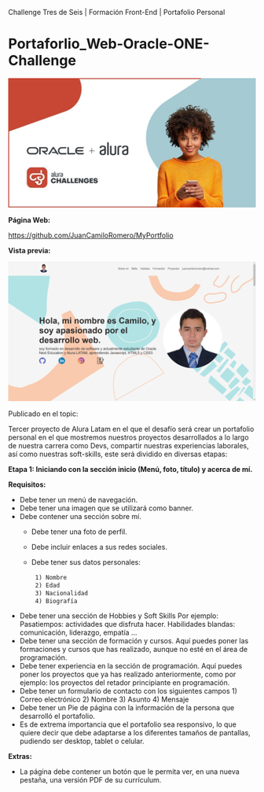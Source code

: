 Challenge Tres de Seis | Formación Front-End | Portafolio Personal

# Portaforlio_Web-Oracle-ONE-Challenge
![Challenge Alura Latam + Oracle](https://github.com/JuanCamiloRomero/MyPortfolio/blob/master/assets/img/readme/challengeImage.jpg)

**Página Web:** 

https://github.com/JuanCamiloRomero/MyPortfolio

**Vista previa:**

![Vista previa de portafolio web](https://github.com/JuanCamiloRomero/MyPortfolio/blob/master/assets/img/readme/vista_inicio.PNG)

Publicado en el topic:

Tercer proyecto de Alura Latam en el que el desafío será crear un portafolio personal en el que mostremos nuestros proyectos desarrollados a lo largo de nuestra carrera como Devs, compartir nuestras experiencias laborales, así como nuestras soft-skills, este será dividido en diversas etapas:


**Etapa 1: Iniciando con la sección inicio (Menú, foto, título) y acerca de mí.**

**Requisitos:**

- Debe tener un menú de navegación.
- Debe tener una imagen que se utilizará como banner.
- Debe contener una sección sobre mí.
   - Debe tener una foto de perfil.
   - Debe incluir enlaces a sus redes sociales.
   - Debe tener sus datos personales:

          1) Nombre
          2) Edad
          3) Nacionalidad
          4) Biografía

- Debe tener una sección de Hobbies y Soft Skills
  Por ejemplo:
Pasatiempos: actividades que disfruta hacer.
Habilidades blandas: comunicación, liderazgo, empatía …
- Debe tener una sección de formación y cursos.
Aquí puedes poner las formaciones y cursos que has realizado, aunque no esté en el área de programación.
- Debe tener experiencia en la sección de programación.
Aquí puedes poner los proyectos que ya has realizado anteriormente, como por ejemplo: los proyectos del retador principiante en programación.
- Debe tener un formulario de contacto con los siguientes campos
             1) Correo electrónico
             2) Nombre
             3) Asunto
             4) Mensaje
- Debe tener un Pie de página con la información de la persona que desarrolló el portafolio.
- Es de extrema importancia que el portafolio sea responsivo, lo que quiere decir que debe adaptarse a los diferentes tamaños de pantallas, pudiendo ser desktop, tablet o celular.

**Extras:**
- La página debe contener un botón que le permita ver, en una nueva pestaña, una versión PDF de su currículum.






